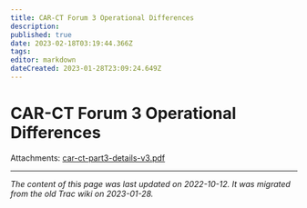 ```yaml
---
title: CAR-CT Forum 3 Operational Differences
description: 
published: true
date: 2023-02-18T03:19:44.366Z
tags: 
editor: markdown
dateCreated: 2023-01-28T23:09:24.649Z
---
```


# CAR-CT Forum 3 Operational Differences
Attachments:
[car-ct-part3-details-v3.pdf](/car-ct-part3-details-v3.pdf)
&nbsp;
&nbsp;
&nbsp;

---

*The content of this page was last updated on 2022-10-12. It was migrated from the old Trac wiki on 2023-01-28.*